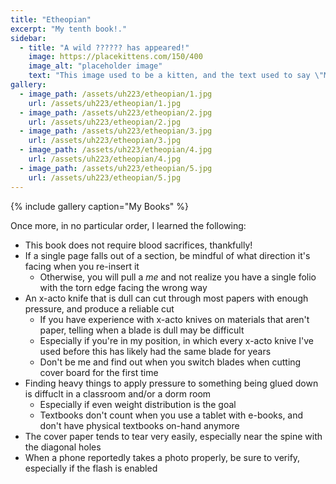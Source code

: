 ```yaml
---
title: "Etheopian"
excerpt: "My tenth book!."
sidebar:
  - title: "A wild ?????? has appeared!"
    image: https://placekittens.com/150/400
    image_alt: "placeholder image"
    text: "This image used to be a kitten, and the text used to say \"Meow\", but then the kitten-generator broke. The image still might be a kitten, but it's no longer a guarantee."
gallery:
  - image_path: /assets/uh223/etheopian/1.jpg
    url: /assets/uh223/etheopian/1.jpg
  - image_path: /assets/uh223/etheopian/2.jpg
    url: /assets/uh223/etheopian/2.jpg
  - image_path: /assets/uh223/etheopian/3.jpg
    url: /assets/uh223/etheopian/3.jpg
  - image_path: /assets/uh223/etheopian/4.jpg
    url: /assets/uh223/etheopian/4.jpg
  - image_path: /assets/uh223/etheopian/5.jpg
    url: /assets/uh223/etheopian/5.jpg
---
```


{% include gallery caption="My Books" %}

Once more, in no particular order, I learned the following:

- This book does not require blood sacrifices, thankfully!
- If a single page falls out of a section, be mindful of what direction it's facing when you re-insert it
  - Otherwise, you will pull a _me_ and not realize you have a single folio with the torn edge facing the wrong way
- An x-acto knife that is dull can cut through most papers with enough pressure, and produce a reliable cut
  - If you have experience with x-acto knives on materials that aren't paper, telling when a blade is dull may be difficult
  - Especially if you're in my position, in which every x-acto knive I've used before this has likely had the same blade for years
  - Don't be me and find out when you switch blades when cutting cover board for the first time
- Finding heavy things to apply pressure to something being glued down is diffuclt in a classroom and/or a dorm room
  - Especially if even weight distribution is the goal
  - Textbooks don't count when you use a tablet with e-books, and don't have physical textbooks on-hand anymore
- The cover paper tends to tear very easily, especially near the spine with the diagonal holes
- When a phone reportedly takes a photo properly, be sure to verify, especially if the flash is enabled
